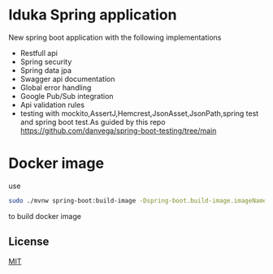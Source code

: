 # Iduka Spring application
New spring boot application with the following implementations
  
- Restfull api
- Spring security
- Spring data jpa
- Swagger api documentation
- Global error handling
- Google Pub/Sub integration
- Api validation rules
- testing with mockito,AssertJ,Hemcrest,JsonAsset,JsonPath,spring test and spring boot test.As guided by this repo https://github.com/danvega/spring-boot-testing/tree/main

# Docker image
 use  
```bash
sudo ./mvnw spring-boot:build-image -Dspring-boot.build-image.imageName=zadiki-build-2 
```

to build docker image

## License

[MIT](https://choosealicense.com/licenses/mit/)